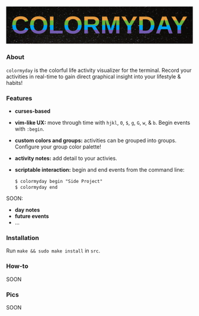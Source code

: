 ![title](colormyday.png)

### About

`colormyday` is the colorful life activity visualizer for the terminal. Record your activities in real-time to gain direct graphical insight into your lifestyle & habits!

### Features

* **curses-based**
* **vim-like UX:** move through time with `hjkl`, `0`, `$`, `g`, `G`, `w`, & `b`. Begin events with `:begin`.
* **custom colors and groups:** activities can be grouped into groups. Configure your group color palette!
* **activity notes:** add detail to your activies.
* **scriptable interaction:** begin and end events from the command line:

	```
	$ colormyday begin "Side Project"
	$ colormyday end
	```

SOON:
* **day notes**
* **future events**
* ...

### Installation

Run `make && sudo make install` in `src`.

### How-to

SOON

### Pics

SOON


